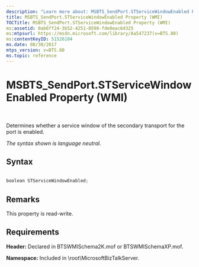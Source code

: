 ```yaml
---
description: "Learn more about: MSBTS_SendPort.STServiceWindowEnabled Property (WMI)"
title: MSBTS_SendPort.STServiceWindowEnabled Property (WMI)
TOCTitle: MSBTS_SendPort.STServiceWindowEnabled Property (WMI)
ms:assetid: 0ab6ff24-3b52-4251-8598-fde0eac6d325
ms:mtpsurl: https://msdn.microsoft.com/library/Aa547237(v=BTS.80)
ms:contentKeyID: 51526104
ms.date: 08/30/2017
mtps_version: v=BTS.80
ms.topic: reference
---
```


# MSBTS\_SendPort.STServiceWindowEnabled Property (WMI)

 

Determines whether a service window of the secondary transport for the port is enabled.

*The syntax shown is language neutral.*

## Syntax

```C#
  
boolean STServiceWindowEnabled;  
```

## Remarks

This property is read-write.

## Requirements

**Header:** Declared in BTSWMISchema2K.mof or BTSWMISchemaXP.mof.

**Namespace:** Included in \\root\\MicrosoftBizTalkServer.

